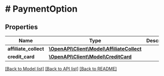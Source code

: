 # # PaymentOption

## Properties

Name | Type | Description | Notes
------------ | ------------- | ------------- | -------------
**affiliate_collect** | [**\OpenAPI\Client\Model\AffiliateCollect**](AffiliateCollect.md) |  | [optional]
**credit_card** | [**\OpenAPI\Client\Model\CreditCard**](CreditCard.md) |  | [optional]

[[Back to Model list]](../../README.md#models) [[Back to API list]](../../README.md#endpoints) [[Back to README]](../../README.md)
